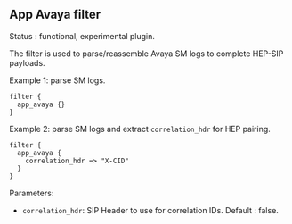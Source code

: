 App Avaya filter
---

Status : functional, experimental plugin.

The filter is used to parse/reassemble Avaya SM logs to complete HEP-SIP payloads.

Example 1: parse SM logs.
````
filter {
  app_avaya {}
}
`````

Example 2: parse SM logs and extract ``correlation_hdr`` for HEP pairing.
````
filter {
  app_avaya {
    correlation_hdr => "X-CID"
  }
}
`````

Parameters:

* ``correlation_hdr``: SIP Header to use for correlation IDs. Default : false.
